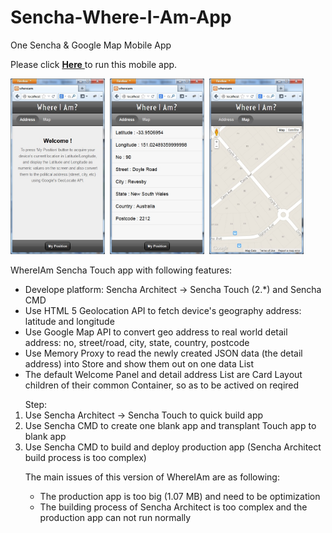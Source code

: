 Sencha-Where-I-Am-App
===========================

One Sencha & Google Map Mobile App

Please click <a href="http://demo.ebizdesigner.com/whereiam" target="_blank"> <b>Here</b> </a> to run this mobile app.

<div name="thumbnail">
<img width=30% src="whereiam-welcome.jpg"></img>&nbsp;
<img width=30% src="whereiam-address.jpg"></img>&nbsp;
<img width=30% src="whereiam-map.jpg"></img>&nbsp;
</div>

WhereIAm Sencha Touch app with following features: 
- Develope platform: Sencha Architect -> Sencha Touch (2.*) and Sencha CMD
- Use HTML 5 Geolocation API to fetch device's geography address: latitude and longitude
- Use Google Map API to convert geo address to real world detail address: no, street/road, city, state, country, postcode
- Use Memory Proxy to read the newly created JSON data (the detail address) into Store and show them out on one data List
- The default Welcome Panel and detail address List are Card Layout children of their common Container, so as to be actived on reqired

<ol>Step:
<li> Use Sencha Architect -> Sencha Touch to quick build app
<li> Use Sencha CMD to create one blank app and transplant Touch app to blank app
<li> Use Sencha CMD to build and deploy production app (Sencha Architect build process is too complex)

The main issues of this version of WhereIAm are as following:
- The production app is too big (1.07 MB) and need to be optimization
- The building process of Sencha Architect is too complex and the production app can not run normally

